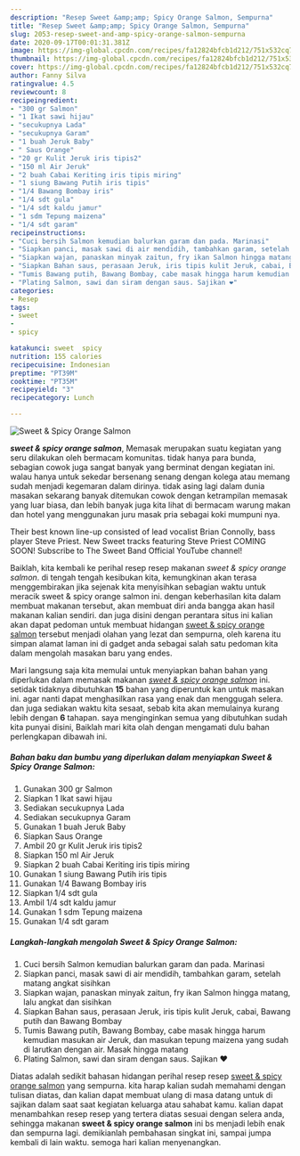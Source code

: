 ```yaml
---
description: "Resep Sweet &amp;amp; Spicy Orange Salmon, Sempurna"
title: "Resep Sweet &amp;amp; Spicy Orange Salmon, Sempurna"
slug: 2053-resep-sweet-and-amp-spicy-orange-salmon-sempurna
date: 2020-09-17T00:01:31.381Z
image: https://img-global.cpcdn.com/recipes/fa12824bfcb1d212/751x532cq70/sweet-spicy-orange-salmon-foto-resep-utama.jpg
thumbnail: https://img-global.cpcdn.com/recipes/fa12824bfcb1d212/751x532cq70/sweet-spicy-orange-salmon-foto-resep-utama.jpg
cover: https://img-global.cpcdn.com/recipes/fa12824bfcb1d212/751x532cq70/sweet-spicy-orange-salmon-foto-resep-utama.jpg
author: Fanny Silva
ratingvalue: 4.5
reviewcount: 8
recipeingredient:
- "300 gr Salmon"
- "1 Ikat sawi hijau"
- "secukupnya Lada"
- "secukupnya Garam"
- "1 buah Jeruk Baby"
- " Saus Orange"
- "20 gr Kulit Jeruk iris tipis2"
- "150 ml Air Jeruk"
- "2 buah Cabai Keriting iris tipis miring"
- "1 siung Bawang Putih iris tipis"
- "1/4 Bawang Bombay iris"
- "1/4 sdt gula"
- "1/4 sdt kaldu jamur"
- "1 sdm Tepung maizena"
- "1/4 sdt garam"
recipeinstructions:
- "Cuci bersih Salmon kemudian balurkan garam dan pada. Marinasi"
- "Siapkan panci, masak sawi di air mendidih, tambahkan garam, setelah matang angkat sisihkan"
- "Siapkan wajan, panaskan minyak zaitun, fry ikan Salmon hingga matang, lalu angkat dan sisihkan"
- "Siapkan Bahan saus, perasaan Jeruk, iris tipis kulit Jeruk, cabai, Bawang putih dan Bawang Bombay"
- "Tumis Bawang putih, Bawang Bombay, cabe masak hingga harum kemudian masukan air Jeruk, dan masukan tepung maizena yang sudah di larutkan dengan air. Masak hingga matang"
- "Plating Salmon, sawi dan siram dengan saus. Sajikan ❤"
categories:
- Resep
tags:
- sweet
- 
- spicy

katakunci: sweet  spicy 
nutrition: 155 calories
recipecuisine: Indonesian
preptime: "PT39M"
cooktime: "PT35M"
recipeyield: "3"
recipecategory: Lunch

---
```



![Sweet &amp; Spicy Orange Salmon](https://img-global.cpcdn.com/recipes/fa12824bfcb1d212/751x532cq70/sweet-spicy-orange-salmon-foto-resep-utama.jpg)

<b><i>sweet &amp; spicy orange salmon</i></b>, Memasak merupakan suatu kegiatan yang seru dilakukan oleh bermacam komunitas. tidak hanya para bunda, sebagian cowok juga sangat banyak yang berminat dengan kegiatan ini. walau hanya untuk sekedar bersenang senang dengan kolega atau memang sudah menjadi kegemaran dalam dirinya. tidak asing lagi dalam dunia masakan sekarang banyak ditemukan cowok dengan ketrampilan memasak yang luar biasa, dan lebih banyak juga kita lihat di bermacam warung makan dan hotel yang menggunakan juru masak pria sebagai koki mumpuni nya.

Their best known line-up consisted of lead vocalist Brian Connolly, bass player Steve Priest. New Sweet tracks featuring Steve Priest COMING SOON! Subscribe to The Sweet Band Official YouTube channel!

Baiklah, kita kembali ke perihal resep resep makanan <i>sweet &amp; spicy orange salmon</i>. di tengah tengah kesibukan kita, kemungkinan akan terasa menggembirakan jika sejenak kita menyisihkan sebagian waktu untuk meracik sweet &amp; spicy orange salmon ini. dengan keberhasilan kita dalam membuat makanan tersebut, akan membuat diri anda bangga akan hasil makanan kalian sendiri. dan juga disini dengan perantara situs ini kalian akan dapat pedoman untuk membuat hidangan <u>sweet &amp; spicy orange salmon</u> tersebut menjadi olahan yang lezat dan sempurna, oleh karena itu simpan alamat laman ini di gadget anda sebagai salah satu pedoman kita dalam mengolah masakan baru yang endes.


Mari langsung saja kita memulai untuk menyiapkan bahan bahan yang diperlukan dalam memasak makanan <u><i>sweet &amp; spicy orange salmon</i></u> ini. setidak tidaknya dibutuhkan <b>15</b> bahan yang diperuntuk kan untuk masakan ini. agar nanti dapat menghasilkan rasa yang enak dan menggugah selera. dan juga sediakan waktu kita sesaat, sebab kita akan memulainya kurang lebih dengan <b>6</b> tahapan. saya menginginkan semua yang dibutuhkan sudah kita punyai disini, Baiklah mari kita olah dengan mengamati dulu bahan perlengkapan dibawah ini.

<!--inarticleads1-->

##### Bahan baku dan bumbu yang diperlukan dalam menyiapkan Sweet &amp; Spicy Orange Salmon:

1. Gunakan 300 gr Salmon
1. Siapkan 1 Ikat sawi hijau
1. Sediakan secukupnya Lada
1. Sediakan secukupnya Garam
1. Gunakan 1 buah Jeruk Baby
1. Siapkan  Saus Orange
1. Ambil 20 gr Kulit Jeruk iris tipis2
1. Siapkan 150 ml Air Jeruk
1. Siapkan 2 buah Cabai Keriting iris tipis miring
1. Gunakan 1 siung Bawang Putih iris tipis
1. Gunakan 1/4 Bawang Bombay iris
1. Siapkan 1/4 sdt gula
1. Ambil 1/4 sdt kaldu jamur
1. Gunakan 1 sdm Tepung maizena
1. Gunakan 1/4 sdt garam




<!--inarticleads2-->

##### Langkah-langkah mengolah Sweet &amp; Spicy Orange Salmon:

1. Cuci bersih Salmon kemudian balurkan garam dan pada. Marinasi
1. Siapkan panci, masak sawi di air mendidih, tambahkan garam, setelah matang angkat sisihkan
1. Siapkan wajan, panaskan minyak zaitun, fry ikan Salmon hingga matang, lalu angkat dan sisihkan
1. Siapkan Bahan saus, perasaan Jeruk, iris tipis kulit Jeruk, cabai, Bawang putih dan Bawang Bombay
1. Tumis Bawang putih, Bawang Bombay, cabe masak hingga harum kemudian masukan air Jeruk, dan masukan tepung maizena yang sudah di larutkan dengan air. Masak hingga matang
1. Plating Salmon, sawi dan siram dengan saus. Sajikan ❤




Diatas adalah sedikit bahasan hidangan perihal resep resep <u>sweet &amp; spicy orange salmon</u> yang sempurna. kita harap kalian sudah memahami dengan tulisan diatas, dan kalian dapat membuat ulang di masa datang untuk di sajikan dalam saat saat kegiatan keluarga atau sahabat kamu. kalian dapat menambahkan resep resep yang tertera diatas sesuai dengan selera anda, sehingga makanan <b>sweet &amp; spicy orange salmon</b> ini bs menjadi lebih enak dan sempurna lagi. demikianlah pembahasan singkat ini, sampai jumpa kembali di lain waktu. semoga hari kalian menyenangkan.
